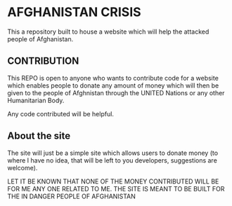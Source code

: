 # AFGHANISTAN CRISIS
This a repository built to house a website which will help the attacked people of Afghanistan. 

## CONTRIBUTION
This REPO is open to anyone who wants to contribute code for a website which enables people to donate any amount of money which will then be given to the people of Afghnistan through the UNITED Nations or any other Humanitarian Body.

Any code contributed will be helpful.

## About the site
The site will just be a simple site which allows users to donate money (to where I have no idea, that will be left to you developers, suggestions are welcome).

LET IT BE KNOWN THAT NONE OF THE MONEY CONTRIBUTED WILL BE FOR ME ANY ONE RELATED TO ME. THE SITE IS MEANT TO BE BUILT FOR THE IN DANGER PEOPLE OF AFGHANISTAN  
